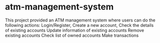 # atm-management-system
This project provided an ATM management system where users can do the following actions:  Login/Register, Create a new account, Check the details of existing accounts Update information of existing accounts Remove existing accounts Check list of owned accounts Make transactions
